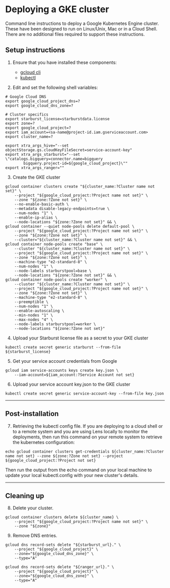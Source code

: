# Deploying a GKE cluster
Command line instructions to deploy a Google Kubernetes Engine cluster. These have been designed to run on Linux/Unix, Mac or in a Cloud Shell. There are no additional files required to support these instructions.

## Setup instructions

1. Ensure that you have installed these components:
    - [gcloud cli](https://cloud.google.com/sdk/docs/install)
    - [kubectl](https://kubernetes.io/docs/tasks/tools/install-kubectl/)

2. Edit and set the following shell variables:
```shell
# Google Cloud DNS
export google_cloud_project_dns=?
export google_cloud_dns_zone=?

# Cluster specifics
export starburst_license=starburstdata.license
export zone=?
export google_cloud_project=?
export iam_account=<sa-name@project-id.iam.gserviceaccount.com>
export cluster_name=?

export xtra_args_hive="--set objectStorage.gs.cloudKeyFileSecret=service-account-key"
export xtra_args_starburst="--set \"catalogs.bigquery=connector.name=bigquery
		bigquery.project-id=${google_cloud_project}\""
export xtra_args_ranger=""
```

3. Create the GKE cluster
```shell
gcloud container clusters create "${cluster_name:?Cluster name not set}" \
    --project "${google_cloud_project:?Project name not set}" \
    --zone "${zone:?Zone not set}" \
    --no-enable-basic-auth \
    --metadata disable-legacy-endpoints=true \
    --num-nodes "1" \
    --enable-ip-alias \
    --node-locations "${zone:?Zone not set}" && \
gcloud container --quiet node-pools delete default-pool \
    --project "${google_cloud_project:?Project name not set}" \
    --zone "${zone:?Zone not set}" \
    --cluster="${cluster_name:?Cluster name not set}" && \
gcloud container node-pools create "base" \
    --cluster "${cluster_name:?Cluster name not set}" \
    --project "${google_cloud_project:?Project name not set}" \
    --zone "${zone:?Zone not set}" \
    --machine-type "e2-standard-8" \
    --num-nodes "1" \
    --node-labels starburstpool=base \
    --node-locations "${zone:?Zone not set}" && \
gcloud container node-pools create "worker" \
    --cluster "${cluster_name:?Cluster name not set}" \
    --project "${google_cloud_project:?Project name not set}" \
    --zone "${zone:?Zone not set}" \
    --machine-type "e2-standard-8" \
    --preemptible \
    --num-nodes "1" \
    --enable-autoscaling \
    --min-nodes "1" \
    --max-nodes "4" \
    --node-labels starburstpool=worker \
    --node-locations "${zone:?Zone not set}"
```

4. Upload your Starburst license file as a secret to your GKE cluster
```shell
kubectl create secret generic starburst --from-file ${starburst_license}
```
5. Get your service account credentials from Google
```shell
gcloud iam service-accounts keys create key.json \
    --iam-account=${iam_account:?Service Account not set}
```

6. Upload your service account key.json to the GKE cluster
```shell
kubectl create secret generic service-account-key --from-file key.json
```
---
## Post-installation

7. Retrieving the kubectl config file.
If you are deploying to a cloud shell or to a remote system and you are using Lens locally to monitor the deployments, then run this command on your remote system to retrieve the kubernetes configuration:

```shell
echo gcloud container clusters get-credentials ${cluster_name:?Cluster name not set} --zone ${zone:?Zone not set} --project ${google_cloud_project:?Project not set}
```

Then run the output from the echo command on your local machine to update your local kubectl.config with your new cluster's details.

---

## Cleaning up

8. Delete your cluster.
```shell
gcloud container clusters delete ${cluster_name} \
    --project "${google_cloud_project:?Project name not set}" \
    --zone "${zone}"
```

9. Remove DNS entries.
```shell
gcloud dns record-sets delete "${starburst_url}." \
    --project "${google_cloud_project}" \
    --zone="${google_cloud_dns_zone}" \
    --type="A"
```
```shell
gcloud dns record-sets delete "${ranger_url}." \
    --project "${google_cloud_project}" \
    --zone="${google_cloud_dns_zone}" \
    --type="A"
```